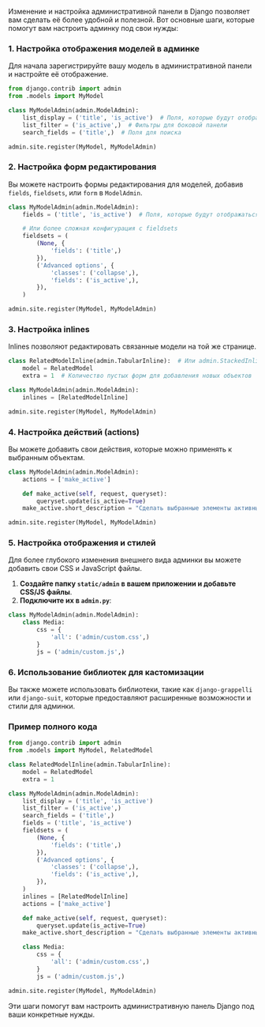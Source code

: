 Изменение и настройка административной панели в Django позволяет вам сделать её более удобной и полезной. Вот основные шаги, которые помогут вам настроить админку под свои нужды:

### 1. Настройка отображения моделей в админке

Для начала зарегистрируйте вашу модель в административной панели и настройте её отображение.

```python
from django.contrib import admin
from .models import MyModel

class MyModelAdmin(admin.ModelAdmin):
    list_display = ('title', 'is_active')  # Поля, которые будут отображаться в списке объектов
    list_filter = ('is_active',)  # Фильтры для боковой панели
    search_fields = ('title',)  # Поля для поиска

admin.site.register(MyModel, MyModelAdmin)
```

### 2. Настройка форм редактирования

Вы можете настроить формы редактирования для моделей, добавив `fields`, `fieldsets`, или `form` в `ModelAdmin`.

```python
class MyModelAdmin(admin.ModelAdmin):
    fields = ('title', 'is_active')  # Поля, которые будут отображаться на форме редактирования

    # Или более сложная конфигурация с fieldsets
    fieldsets = (
        (None, {
            'fields': ('title',)
        }),
        ('Advanced options', {
            'classes': ('collapse',),
            'fields': ('is_active',),
        }),
    )

admin.site.register(MyModel, MyModelAdmin)
```

### 3. Настройка inlines

Inlines позволяют редактировать связанные модели на той же странице.

```python
class RelatedModelInline(admin.TabularInline):  # Или admin.StackedInline для другого отображения
    model = RelatedModel
    extra = 1  # Количество пустых форм для добавления новых объектов

class MyModelAdmin(admin.ModelAdmin):
    inlines = [RelatedModelInline]

admin.site.register(MyModel, MyModelAdmin)
```

### 4. Настройка действий (actions)

Вы можете добавить свои действия, которые можно применять к выбранным объектам.

```python
class MyModelAdmin(admin.ModelAdmin):
    actions = ['make_active']

    def make_active(self, request, queryset):
        queryset.update(is_active=True)
    make_active.short_description = "Сделать выбранные элементы активными"

admin.site.register(MyModel, MyModelAdmin)
```

### 5. Настройка отображения и стилей

Для более глубокого изменения внешнего вида админки вы можете добавить свои CSS и JavaScript файлы.

1. **Создайте папку `static/admin` в вашем приложении и добавьте CSS/JS файлы**.
2. **Подключите их в `admin.py`**:

```python
class MyModelAdmin(admin.ModelAdmin):
    class Media:
        css = {
            'all': ('admin/custom.css',)
        }
        js = ('admin/custom.js',)
```

### 6. Использование библиотек для кастомизации

Вы также можете использовать библиотеки, такие как `django-grappelli` или `django-suit`, которые предоставляют расширенные возможности и стили для админки.

### Пример полного кода

```python
from django.contrib import admin
from .models import MyModel, RelatedModel

class RelatedModelInline(admin.TabularInline):
    model = RelatedModel
    extra = 1

class MyModelAdmin(admin.ModelAdmin):
    list_display = ('title', 'is_active')
    list_filter = ('is_active',)
    search_fields = ('title',)
    fields = ('title', 'is_active')
    fieldsets = (
        (None, {
            'fields': ('title',)
        }),
        ('Advanced options', {
            'classes': ('collapse',),
            'fields': ('is_active',),
        }),
    )
    inlines = [RelatedModelInline]
    actions = ['make_active']

    def make_active(self, request, queryset):
        queryset.update(is_active=True)
    make_active.short_description = "Сделать выбранные элементы активными"

    class Media:
        css = {
            'all': ('admin/custom.css',)
        }
        js = ('admin/custom.js',)

admin.site.register(MyModel, MyModelAdmin)
```

Эти шаги помогут вам настроить административную панель Django под ваши конкретные нужды.